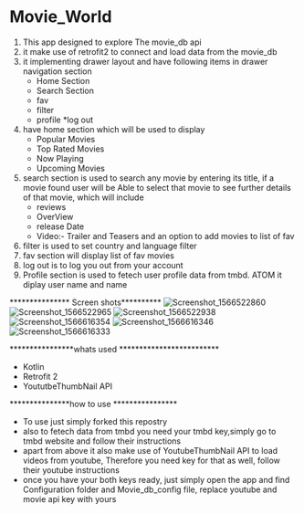 # Movie_World

1. This app  designed to explore The movie_db api
2. it  make use of retrofit2 to connect and load data from the movie_db 
3. it implementing drawer layout and have following items in drawer navigation section
     * Home  Section
     * Search Section
     * fav
     * filter
     * profile
     *log out
4. have home section which will be used to display
     * Popular Movies
     * Top Rated Movies
     * Now Playing
     * Upcoming Movies
5. search section is used to search any movie by entering its title, if a movie found user will be Able to select that movie to see further details of that movie, which will include 
     * reviews
     * OverView
     * release Date
     * Video:- Trailer and Teasers
        and an option to add movies to list of fav
6. filter is used to set country and language filter 
7. fav section will display list of fav movies
8. log out is to  log you out from your account
9. Profile section is used to fetech user profile data from tmbd. ATOM it diplay user name and name

*************** Screen shots**********
![Screenshot_1566522860](https://user-images.githubusercontent.com/29935876/63631863-24f23280-c670-11e9-9f4b-1929bfad6546.png)
![Screenshot_1566522965](https://user-images.githubusercontent.com/29935876/63631847-f1170d00-c66f-11e9-9019-2941f5abdec3.png)
![Screenshot_1566522938](https://user-images.githubusercontent.com/29935876/63631854-0d1aae80-c670-11e9-8192-6ba0afb2162a.png)
![Screenshot_1566616354](https://user-images.githubusercontent.com/29935876/63631912-f9237c80-c670-11e9-8828-b2ad16ab7136.png)
![Screenshot_1566616346](https://user-images.githubusercontent.com/29935876/63631918-faed4000-c670-11e9-8e7b-ab7edc214648.png)
![Screenshot_1566616333](https://user-images.githubusercontent.com/29935876/63631925-fcb70380-c670-11e9-8fd6-72f2173a854f.png)

****************whats used *************************
* Kotlin
* Retrofit 2
* YoututbeThumbNail API

***************how to use ****************

* To use just simply forked this repostry
* also to fetech data from tmbd you need your tmbd key,simply go to tmbd website and follow their instructions
* apart from above it also make use of YoutubeThumbNail API to load videos from youtube, Therefore you need key for that as well, follow their youtube instructions
* once you have your both keys ready, just simply open the app and find Configuration folder and Movie_db_config file, replace youtube and movie api key with yours



